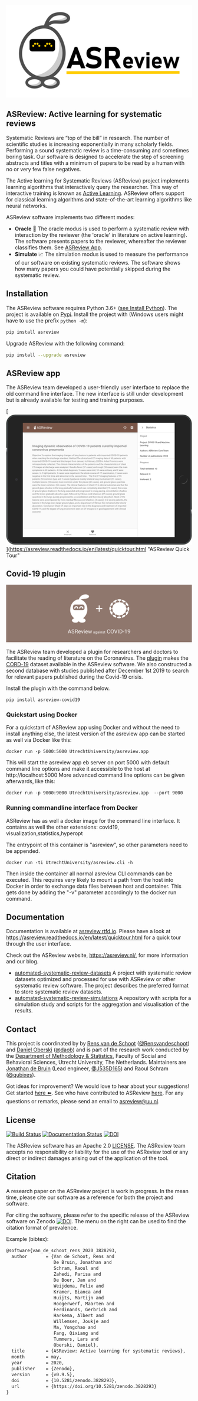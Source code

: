[![ASReview bot](images/RepoCardGithub-1280x640px.png)](https://github.com/asreview/asreview)

## ASReview: Active learning for systematic reviews

Systematic Reviews are “top of the bill” in research. The number of scientific studies is increasing exponentially in many scholarly fields. Performing a
sound systematic review is a time-consuming and sometimes boring task. Our
software is designed to accelerate the step of screening abstracts and titles
with a minimum of papers to be read by a human with no or very few false negatives.

The Active learning for Systematic Reviews (ASReview) project implements learning algorithms that interactively query the
researcher. This way of interactive training is known as
[Active Learning](https://en.wikipedia.org/wiki/Active_learning_(machine_learning)).
ASReview offers support for classical learning algorithms and
state-of-the-art learning algorithms like neural networks.

ASReview software implements two different modes:

- **Oracle** :crystal_ball: The oracle modus is used to perform a systematic review with
  interaction by the reviewer (the 'oracle' in literature on active learning).
  The software presents papers to the reviewer, whereafter the reviewer classifies them. See [ASReview App](asreview-app).
- **Simulate** :chart_with_upwards_trend: The simulation modus is used to measure the performance of our
  software on existing systematic reviews. The software shows how many
  papers you could have potentially skipped during the systematic review.

## Installation

The ASReview software requires Python 3.6+ ([see Install Python](https://asreview.readthedocs.io/en/latest/installation.html#install-python)). The project is available on [Pypi](https://pypi.org/project/asreview/). Install the
project with (Windows users might have to use the prefix `python -m`):

```bash
pip install asreview
```

Upgrade ASReview with the following command:

```bash
pip install --upgrade asreview
```


## ASReview app

The ASReview team developed a user-friendly user interface to replace the old command line interface. The new interface is still under development but is already available for testing and training purposes.

[![ASReview Command Line Interface](https://github.com/asreview/asreview/blob/master/images/ASReviewWebApp.png?raw=true)](https://asreview.readthedocs.io/en/latest/quicktour.html "ASReview Quick Tour"


## Covid-19 plugin

[![Covid-19 Plugin](https://github.com/asreview/asreview/blob/master/images/intro-covid19-small.png?raw=true)](https://github.com/asreview/asreview-covid19 "ASReview against COVID-19")

The ASReview team developed a plugin for researchers and doctors to facilitate the reading of literature on the Coronavirus. The [plugin](https://github.com/asreview/asreview-covid19) makes the [CORD-19](https://pages.semanticscholar.org/coronavirus-research) dataset available in the ASReview software. We also constructed a second database with studies published after December 1st 2019 to search for relevant papers published during the Covid-19 crisis.

Install the plugin with the command below.

```
pip install asreview-covid19
```


### Quickstart using Docker

For a quickstart of ASReview app using Docker and without the need to install anything else,
the latest version of the asreview app can be started as well via Docker like this:

 ```
 docker run -p 5000:5000 UtrechtUniversity/asreview.app
 ```

This will start the asreview app eb server on port 5000 with default command line options and make it accessible to the host at http://localhost:5000
More advanced command line options can be given afterwards, like this:


 ```
 docker run -p 9000:9000 UtrechtUniversity/asreview.app  --port 9000
 ```




### Running commandline interface from Docker

ASReview has as well a docker image for the command line interface. It contains as well the other extensions: covid19, visualization,statistics,hyperopt

The entrypoint of this container is "asreview", so other parameters need to be appended.

```
docker run -ti UtrechtUniversity/asreview.cli -h
```

Then inside the container all normal asreview CLI commands can be executed. This requires very likely to mount a path from the host into Docker
in order to exchange data files between host and container. This gets done by adding the "-v" parameter accordingly to the docker run command.

## Documentation

Documentation is available at [asreview.rtfd.io](https://asreview.rtfd.io). Please have a look at https://asreview.readthedocs.io/en/latest/quicktour.html for a quick tour through the user interface.

Check out the ASReview website, https://asreview.nl/, for more information and our blog.

- [automated-systematic-review-datasets](https://github.com/asreview/systematic-review-datasets) A project with systematic review datasets optimized and processed for use with ASReview or other systematic review software. The project describes the preferred format to store systematic review datasets.
- [automated-systematic-review-simulations](https://github.com/asreview/automated-systematic-review-simulations) A repository with scripts for a simulation study and scripts for the aggregation and visualisation of the results.


## Contact
This project is coordinated by by [Rens van de Schoot](https://www.rensvandeschoot.com) ([@Rensvandeschoot](https://github.com/Rensvandeschoot)) and [Daniel Oberski](https://www.uu.nl/staff/DLOberski) ([@daob](https://github.com/daob)) and is part of the research work conducted by the [Department of
Methodology & Statistics](https://www.uu.nl/en/organisation/faculty-of-social-and-behavioural-sciences/about-the-faculty/departments/methodology-statistics), Faculty of Social and Behavioral Sciences, Utrecht
University, The Netherlands. Maintainers are [Jonathan de Bruin](https://www.uu.nl/staff/JdeBruin1) (Lead engineer, [@J535D165](https://github.com/J535D165)) and Raoul Schram ([@qubixes](https://github.com/qubixes)).

Got ideas for improvement? We would love to hear about your suggestions! Get started [here :arrow_left:](https://github.com/asreview/asreview/blob/master/CONTRIBUTING.md). See who have contributed to ASReview [here](https://github.com/asreview/asreview/blob/master/CONTRIBUTORS.md). For any questions or remarks, please send an email to asreview@uu.nl.


## License

[![Build Status](https://img.shields.io/endpoint.svg?url=https%3A%2F%2Factions-badge.atrox.dev%2Fasreview%2Fasreview%2Fbadge%3Fref%3Dmaster&style=flat)](https://actions-badge.atrox.dev/asreview/asreview/goto?ref=master) [![Documentation Status](https://readthedocs.org/projects/asreview/badge/?version=latest)](https://asreview.readthedocs.io/en/latest/?badge=latest) [![DOI](https://zenodo.org/badge/DOI/10.5281/zenodo.3345592.svg)](https://doi.org/10.5281/zenodo.3345592)


The ASReview software has an Apache 2.0 [LICENSE](LICENSE). The ASReview team accepts no responsibility or liability for the use of the ASReview tool or any direct or indirect damages arising out of the application of the tool.


## Citation

A research paper on the ASReview project is work in progress. In the mean time, please cite our software as a reference for both the project and software.

For citing the software, please refer to the specific release of the ASReview software on Zenodo [![DOI](https://zenodo.org/badge/DOI/10.5281/zenodo.3345592.svg)](https://doi.org/10.5281/zenodo.3345592). The menu on the right can be used to find the citation format of prevalence.

Example (bibtex):

```
@software{van_de_schoot_rens_2020_3828293,
  author       = {Van de Schoot, Rens and
                  De Bruin, Jonathan and
                  Schram, Raoul and
                  Zahedi, Parisa and
                  De Boer, Jan and
                  Weijdema, Felix and
                  Kramer, Bianca and
                  Huijts, Martijn and
                  Hoogerwerf, Maarten and
                  Ferdinands, Gerbrich and
                  Harkema, Albert and
                  Willemsen, Joukje and
                  Ma, Yongchao and
                  Fang, Qixiang and
                  Tummers, Lars and
                  Oberski, Daniel},
  title        = {ASReview: Active learning for systematic reviews},
  month        = may,
  year         = 2020,
  publisher    = {Zenodo},
  version      = {v0.9.5},
  doi          = {10.5281/zenodo.3828293},
  url          = {https://doi.org/10.5281/zenodo.3828293}
}
```
